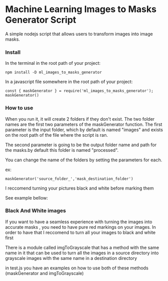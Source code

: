 # Machine Learning Images to Masks Generator Script

A simple nodejs script that allows users to transform images into image masks.

### Install

In the terminal in the root path of your project:

`npm install -D ml_images_to_masks_generator`

In a javascript file somewhere in the root path of your project:

`const { maskGenerator } = require('ml_images_to_masks_generator');`
`maskGenerator()`

### How to use

When you run it, it will create 2 folders if they don't exist. The two folder names are the first two parameters of the maskGenerator function. The first parameter is the input folder, which by default is named "images" and exists on the root path of the file where the script is ran.

The second parameter is going to be the output folder name and path for the masks.by default this folder is named "processed".

You can change the name of the folders by setting the parameters for each.

ex:

`maskGenerator('source_folder_','mask_destination_folder')`

I reccomend turning your pictures black and white before marking them

See example bellow:

### Black And White images

If you want to have a seamless experience with turning the images into accurate masks , you need to have pure red markings on your images. In order to have that I reccomend to turn all your images to black and white first

There is a module called imgToGrayscale that has a method with the same name in it that can be used to turn all the images in a source directory into grayscale images with the same name in a destination directory

 in test.js you have an  examples on how to use both of these methods (maskGenerator and imgToGrayscale)
